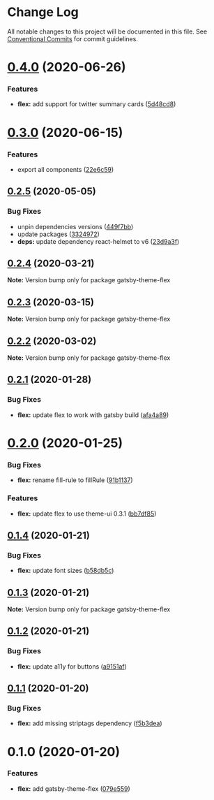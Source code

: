 # Change Log

All notable changes to this project will be documented in this file.
See [Conventional Commits](https://conventionalcommits.org) for commit guidelines.

# [0.4.0](https://github.com/arshad/gatsby-themes/compare/gatsby-theme-flex@0.3.0...gatsby-theme-flex@0.4.0) (2020-06-26)


### Features

* **flex:** add support for twitter summary cards ([5d48cd8](https://github.com/arshad/gatsby-themes/commit/5d48cd8d8d18530c2bf0f7d46481498e2d085e9b))





# [0.3.0](https://github.com/arshad/gatsby-themes/compare/gatsby-theme-flex@0.2.5...gatsby-theme-flex@0.3.0) (2020-06-15)


### Features

* export all components ([22e6c59](https://github.com/arshad/gatsby-themes/commit/22e6c594d53ca4e54acde0db5f763944f74a2b9f))





## [0.2.5](https://github.com/arshad/gatsby-themes/compare/gatsby-theme-flex@0.2.4...gatsby-theme-flex@0.2.5) (2020-05-05)


### Bug Fixes

* unpin dependencies versions ([449f7bb](https://github.com/arshad/gatsby-themes/commit/449f7bb84cc2fd566f065b3d96c28a7ab64a1de8))
* update packages ([3324972](https://github.com/arshad/gatsby-themes/commit/3324972976ec6a766b24078e1ec3b4a6414ae211))
* **deps:** update dependency react-helmet to v6 ([23d9a3f](https://github.com/arshad/gatsby-themes/commit/23d9a3fa8db98198e6a53b4fccc209cf40147b8b))





## [0.2.4](https://github.com/arshad/gatsby-themes/compare/gatsby-theme-flex@0.2.3...gatsby-theme-flex@0.2.4) (2020-03-21)

**Note:** Version bump only for package gatsby-theme-flex





## [0.2.3](https://github.com/arshad/gatsby-themes/compare/gatsby-theme-flex@0.2.2...gatsby-theme-flex@0.2.3) (2020-03-15)

**Note:** Version bump only for package gatsby-theme-flex





## [0.2.2](https://github.com/arshad/gatsby-themes/compare/gatsby-theme-flex@0.2.1...gatsby-theme-flex@0.2.2) (2020-03-02)

**Note:** Version bump only for package gatsby-theme-flex





## [0.2.1](https://github.com/arshad/gatsby-themes/compare/gatsby-theme-flex@0.2.0...gatsby-theme-flex@0.2.1) (2020-01-28)


### Bug Fixes

* **flex:** update flex to work with gatsby build ([afa4a89](https://github.com/arshad/gatsby-themes/commit/afa4a890b60271759b3360b7e542b0594a144a43))





# [0.2.0](https://github.com/arshad/gatsby-themes/compare/gatsby-theme-flex@0.1.4...gatsby-theme-flex@0.2.0) (2020-01-25)


### Bug Fixes

* **flex:** rename fill-rule to fillRule ([91b1137](https://github.com/arshad/gatsby-themes/commit/91b1137bc3077da7693a6e30815f6c9c5d8a0554))


### Features

* **flex:** update flex to use theme-ui 0.3.1 ([bb7df85](https://github.com/arshad/gatsby-themes/commit/bb7df85d37034aee1bc6e1c1659eb7ea0c86b60d))





## [0.1.4](https://github.com/arshad/gatsby-themes/compare/gatsby-theme-flex@0.1.3...gatsby-theme-flex@0.1.4) (2020-01-21)


### Bug Fixes

* **flex:** update font sizes ([b58db5c](https://github.com/arshad/gatsby-themes/commit/b58db5ca5587313a6b17d3ac04129df7a3381785))





## [0.1.3](https://github.com/arshad/gatsby-themes/compare/gatsby-theme-flex@0.1.2...gatsby-theme-flex@0.1.3) (2020-01-21)

**Note:** Version bump only for package gatsby-theme-flex





## [0.1.2](https://github.com/arshad/gatsby-themes/compare/gatsby-theme-flex@0.1.1...gatsby-theme-flex@0.1.2) (2020-01-21)


### Bug Fixes

* **flex:** update a11y for buttons ([a9151af](https://github.com/arshad/gatsby-themes/commit/a9151af381466e5f5cc7cff14a8a08bb752235ca))





## [0.1.1](https://github.com/arshad/gatsby-themes/compare/gatsby-theme-flex@0.1.0...gatsby-theme-flex@0.1.1) (2020-01-20)

### Bug Fixes

- **flex:** add missing striptags dependency ([f5b3dea](https://github.com/arshad/gatsby-themes/commit/f5b3dea895aa41e965a7dc64884fa37217606935))

# 0.1.0 (2020-01-20)

### Features

- **flex:** add gatsby-theme-flex ([079e559](https://github.com/arshad/gatsby-themes/commit/079e55914791f735cbbfe492dd6bb0b3d9ac12ad))

